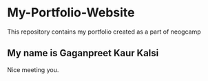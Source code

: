# My-Portfolio-Website
 This repository contains my portfolio created as a part of neogcamp
## My name is Gaganpreet Kaur Kalsi
Nice meeting you.